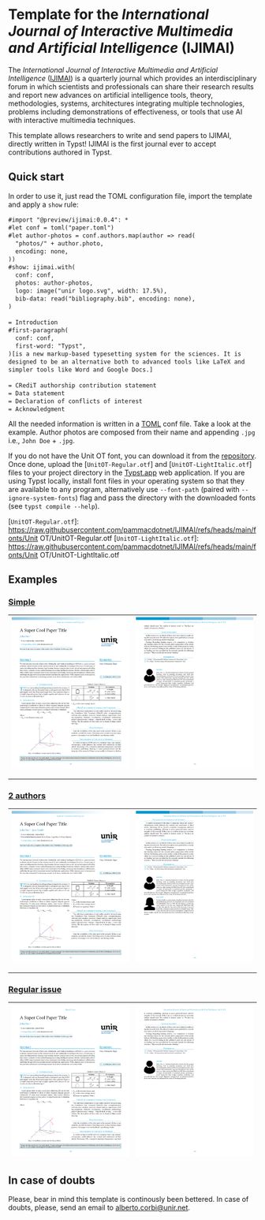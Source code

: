 
# Template for the _International Journal of Interactive Multimedia and Artificial Intelligence_ (IJIMAI)
The _International Journal of Interactive Multimedia and Artificial Intelligence_ ([IJIMAI](https://www.ijimai.org)) is a quarterly journal which provides an interdisciplinary forum in which scientists and professionals can share their research results and report new advances on artificial intelligence tools, theory, methodologies, systems, architectures integrating multiple technologies, problems including demonstrations of effectiveness, or tools that use AI with interactive multimedia techniques.

This template allows researchers to write and send papers to IJIMAI, directly written in Typst! IJIMAI is the first journal ever to accept contributions authored in Typst.

## Quick start
In order to use it, just read the TOML configuration file, import the template and apply a `show` rule:

```Typst
#import "@preview/ijimai:0.0.4": *
#let conf = toml("paper.toml")
#let author-photos = conf.authors.map(author => read(
  "photos/" + author.photo,
  encoding: none,
))
#show: ijimai.with(
  conf: conf,
  photos: author-photos,
  logo: image("unir logo.svg", width: 17.5%),
  bib-data: read("bibliography.bib", encoding: none),
)

= Introduction
#first-paragraph(
  conf: conf,
  first-word: "Typst",
)[is a new markup-based typesetting system for the sciences. It is designed to be an alternative both to advanced tools like LaTeX and simpler tools like Word and Google Docs.]

= CRediT authorship contribution statement
= Data statement
= Declaration of conflicts of interest
= Acknowledgment
```

All the needed information is written in a [TOML](https://toml.io) conf file. Take a look at the example. Author photos are composed from their name and appending `.jpg` i.e., `John Doe` + `.jpg`.

If you do not have the Unit OT font, you can download it from the [repository](https://github.com/pammacdotnet/IJIMAI). Once done, upload the [`UnitOT-Regular.otf`] and [`UnitOT-LightItalic.otf`] files to your project directory in the [Typst.app](http://typst.app) web application. If you are using Typst locally, install font files in your operating system so that they are available to any program, alternatively use `--font-path` (paired with `--ignore-system-fonts`) flag and pass the directory with the downloaded fonts (see `typst compile --help`).

[`UnitOT-Regular.otf`]: https://raw.githubusercontent.com/pammacdotnet/IJIMAI/refs/heads/main/fonts/Unit OT/UnitOT-Regular.otf
[`UnitOT-LightItalic.otf`]: https://raw.githubusercontent.com/pammacdotnet/IJIMAI/refs/heads/main/fonts/Unit OT/UnitOT-LightItalic.otf

## Examples

### [Simple]

[![](./tests/template/ref/1.png)][Simple] | [![](./tests/template/ref/2.png)][Simple]
-|-

---

### [2 authors]

[![](./tests/template-2-authors/ref/1.png)][2 authors] | [![](./tests/template-2-authors/ref/2.png)][2 authors]
-|-

---

### [Regular issue]

[![](./tests/template-regular-issue/ref/1.png)][Regular issue] | [![](./tests/template-regular-issue/ref/2.png)][Regular issue]
-|-

[Simple]: ./tests/template/test.typ
[2 authors]: ./tests/template-2-authors/test.typ
[Regular issue]: ./tests/template-regular-issue/test.typ

## In case of doubts
Please, bear in mind this template is continously been bettered. In case of doubts, please, send an email to alberto.corbi@unir.net.
